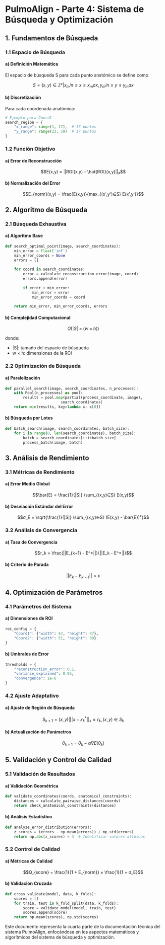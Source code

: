 # PulmoAlign - Parte 4: Sistema de Búsqueda y Optimización

## 1. Fundamentos de Búsqueda

### 1.1 Espacio de Búsqueda

#### a) Definición Matemática
El espacio de búsqueda S para cada punto anatómico se define como:
```math
S = {(x,y) ∈ ℤ² | x_min ≤ x ≤ x_max, y_min ≤ y ≤ y_max}
```

#### b) Discretización
Para cada coordenada anatómica:
```python
# Ejemplo para Coord1
search_region = {
    "x_range": range(1, 17),  # 17 puntos
    "y_range": range(23, 39)  # 17 puntos
}
```

### 1.2 Función Objetivo

#### a) Error de Reconstrucción
```math
E(x,y) = ||ROI(x,y) - \hat{ROI}(x,y)||₂
```

#### b) Normalización del Error
```math
E_{norm}(x,y) = \frac{E(x,y)}{max_{(x',y')∈S} E(x',y')}
```

## 2. Algoritmo de Búsqueda

### 2.1 Búsqueda Exhaustiva

#### a) Algoritmo Base
```python
def search_optimal_point(image, search_coordinates):
    min_error = float('inf')
    min_error_coords = None
    errors = []
    
    for coord in search_coordinates:
        error = calculate_reconstruction_error(image, coord)
        errors.append(error)
        
        if error < min_error:
            min_error = error
            min_error_coords = coord
            
    return min_error, min_error_coords, errors
```

#### b) Complejidad Computacional
```math
O(|S| × (w × h))
```
donde:
- |S|: tamaño del espacio de búsqueda
- w × h: dimensiones de la ROI

### 2.2 Optimización de Búsqueda

#### a) Paralelización
```python
def parallel_search(image, search_coordinates, n_processes):
    with Pool(n_processes) as pool:
        results = pool.map(partial(process_coordinate, image), 
                         search_coordinates)
    return min(results, key=lambda x: x[0])
```

#### b) Búsqueda por Lotes
```python
def batch_search(image, search_coordinates, batch_size):
    for i in range(0, len(search_coordinates), batch_size):
        batch = search_coordinates[i:i+batch_size]
        process_batch(image, batch)
```

## 3. Análisis de Rendimiento

### 3.1 Métricas de Rendimiento

#### a) Error Medio Global
```math
\bar{E} = \frac{1}{|S|} \sum_{(x,y)∈S} E(x,y)
```

#### b) Desviación Estándar del Error
```math
σ_E = \sqrt{\frac{1}{|S|} \sum_{(x,y)∈S} (E(x,y) - \bar{E})²}
```

### 3.2 Análisis de Convergencia

#### a) Tasa de Convergencia
```math
r_k = \frac{||E_{k+1} - E^*||}{||E_k - E^*||}
```

#### b) Criterio de Parada
```math
||E_k - E_{k-1}|| < ε
```

## 4. Optimización de Parámetros

### 4.1 Parámetros del Sistema

#### a) Dimensiones de ROI
```python
roi_config = {
    "Coord1": {"width": 47, "height": 47},
    "Coord2": {"width": 51, "height": 39}
}
```

#### b) Umbrales de Error
```python
thresholds = {
    "reconstruction_error": 0.1,
    "variance_explained": 0.95,
    "convergence": 1e-6
}
```

### 4.2 Ajuste Adaptativo

#### a) Ajuste de Región de Búsqueda
```math
S_{k+1} = {(x,y) | ||x-x^*_k||₂ ≤ r_k, (x,y) ∈ S_k}
```

#### b) Actualización de Parámetros
```math
θ_{k+1} = θ_k - α∇E(θ_k)
```

## 5. Validación y Control de Calidad

### 5.1 Validación de Resultados

#### a) Validación Geométrica
```python
def validate_coordinates(coords, anatomical_constraints):
    distances = calculate_pairwise_distances(coords)
    return check_anatomical_constraints(distances)
```

#### b) Análisis Estadístico
```python
def analyze_error_distribution(errors):
    z_scores = (errors - np.mean(errors)) / np.std(errors)
    return np.abs(z_scores) < 3  # Identificar valores atípicos
```

### 5.2 Control de Calidad

#### a) Métricas de Calidad
```math
Q_{score} = \frac{1}{1 + E_{norm}} × \frac{1}{1 + σ_E}
```

#### b) Validación Cruzada
```python
def cross_validate(model, data, k_folds):
    scores = []
    for train, test in k_fold_split(data, k_folds):
        score = validate_model(model, train, test)
        scores.append(score)
    return np.mean(scores), np.std(scores)
```

Este documento representa la cuarta parte de la documentación técnica del sistema PulmoAlign, enfocándose en los aspectos matemáticos y algorítmicos del sistema de búsqueda y optimización.
